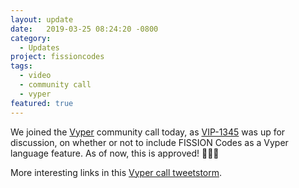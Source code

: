 ```yaml
---
layout: update
date:   2019-03-25 08:24:20 -0800
category:
  - Updates
project: fissioncodes
tags:
  - video
  - community call
  - vyper
featured: true
---
```

We joined the [Vyper](https://github.com/ethereum/vyper/issues/1341) community call today, as [VIP-1345](https://github.com/ethereum/vyper/issues/1345) was up for discussion, on whether or not to include FISSION Codes as a Vyper language feature. As of now, this is approved! 🎉🎉🎉

More interesting links in this [Vyper call tweetstorm](https://twitter.com/bmann/status/1110196671076405249).



